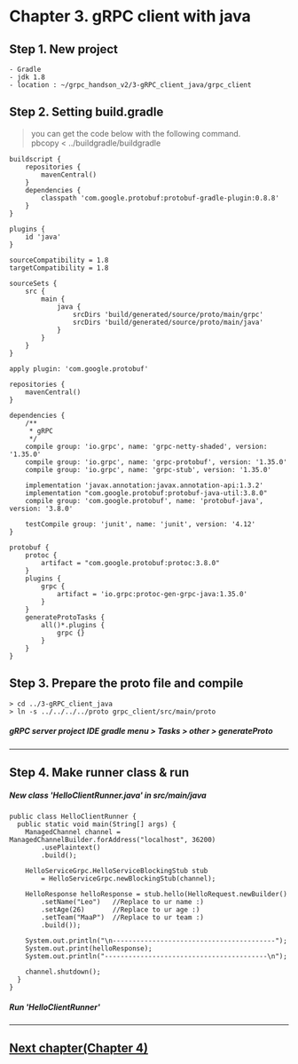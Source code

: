 # Chapter 3. gRPC client with java

## Step 1. New project
```
- Gradle
- jdk 1.8
- location : ~/grpc_handson_v2/3-gRPC_client_java/grpc_client
```

## Step 2. Setting build.gradle
> you can get the code below with the following command.  
> pbcopy < ../buildgradle/buildgradle
```
buildscript {
    repositories {
        mavenCentral()
    }
    dependencies {
        classpath 'com.google.protobuf:protobuf-gradle-plugin:0.8.8'
    }
}

plugins {
    id 'java'
}

sourceCompatibility = 1.8
targetCompatibility = 1.8

sourceSets {
    src {
        main {
            java {
                srcDirs 'build/generated/source/proto/main/grpc'
                srcDirs 'build/generated/source/proto/main/java'
            }
        }
    }
}

apply plugin: 'com.google.protobuf'

repositories {
    mavenCentral()
}

dependencies {
    /**
     * gRPC
     */
    compile group: 'io.grpc', name: 'grpc-netty-shaded', version: '1.35.0'
    compile group: 'io.grpc', name: 'grpc-protobuf', version: '1.35.0'
    compile group: 'io.grpc', name: 'grpc-stub', version: '1.35.0'

    implementation 'javax.annotation:javax.annotation-api:1.3.2'
    implementation "com.google.protobuf:protobuf-java-util:3.8.0"
    compile group: 'com.google.protobuf', name: 'protobuf-java', version: '3.8.0'

    testCompile group: 'junit', name: 'junit', version: '4.12'
}

protobuf {
    protoc {
        artifact = "com.google.protobuf:protoc:3.8.0"
    }
    plugins {
        grpc {
            artifact = 'io.grpc:protoc-gen-grpc-java:1.35.0'
        }
    }
    generateProtoTasks {
        all()*.plugins {
            grpc {}
        }
    }
}
```

## Step 3. Prepare the proto file and compile
```
> cd ../3-gRPC_client_java
> ln -s ../../../../proto grpc_client/src/main/proto
```

##### gRPC server project IDE gradle menu > Tasks > other > generateProto

---
## Step 4. Make runner class & run
##### New class 'HelloClientRunner.java' in src/main/java

```
public class HelloClientRunner {
  public static void main(String[] args) {
    ManagedChannel channel = ManagedChannelBuilder.forAddress("localhost", 36200)
        .usePlaintext()
        .build();

    HelloServiceGrpc.HelloServiceBlockingStub stub
        = HelloServiceGrpc.newBlockingStub(channel);

    HelloResponse helloResponse = stub.hello(HelloRequest.newBuilder()
        .setName("Leo")   //Replace to ur name :)
        .setAge(26)       //Replace to ur age :)
        .setTeam("MaaP")  //Replace to ur team :)
        .build());

    System.out.println("\n-----------------------------------------");
    System.out.print(helloResponse);
    System.out.println("-----------------------------------------\n");

    channel.shutdown();
  }
}
```
##### Run 'HelloClientRunner'

---
## [Next chapter(Chapter 4)](https://git.mzcgroup.net/dabins/grpc_handson_v2/-/blob/master/4-gRPC_service_update/Chapter4.md)